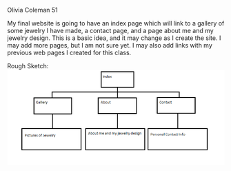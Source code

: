 Olivia Coleman 51

My final website is going to have an index page which will link to a gallery of some jewelry I have made, a contact page, and a page about me and my jewelry design. This is a basic idea, and it may change as I create the site. I may add more pages, but I am not sure yet. I may also add links with my previous web pages I created for this class. 

Rough Sketch:
![Site Map](./imgs/SiteMapRoughSketch.png)
